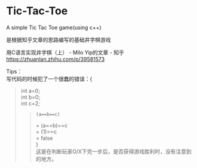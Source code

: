 # Tic-Tac-Toe  
A simple Tic Tac Toe game(using c++)  
  
是根据知乎文章的思路编写的基础井字棋游戏  

用C语言实现井字棋（上） - Milo Yip的文章 - 知乎  
https://zhuanlan.zhihu.com/p/39581573  
  
Tips：    
  写代码的时候犯了一个很蠢的错误：{    
 >   int a=0;   
 >  int b=0;  
 >   int c=2;  
 >>     (a==b==c)   
 >>   = (a==b)==c   
 >>   = (1)==c   
 >>   = false  
  }  
这是在判断玩家O/X下完一步后，是否获得游戏胜利时，没有注意到的地方。  
